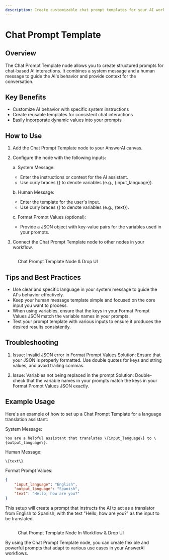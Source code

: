 ```yaml
---
description: Create customizable chat prompt templates for your AI workflows
---
```


# Chat Prompt Template

## Overview

The Chat Prompt Template node allows you to create structured prompts for chat-based AI interactions. It combines a system message and a human message to guide the AI's behavior and provide context for the conversation.

## Key Benefits

-   Customize AI behavior with specific system instructions
-   Create reusable templates for consistent chat interactions
-   Easily incorporate dynamic values into your prompts

## How to Use

1. Add the Chat Prompt Template node to your AnswerAI canvas.
2. Configure the node with the following inputs:

    a. System Message:

    - Enter the instructions or context for the AI assistant.
    - Use curly braces {} to denote variables (e.g., \{input_language\}).

    b. Human Message:

    - Enter the template for the user's input.
    - Use curly braces {} to denote variables (e.g., \{text\}).

    c. Format Prompt Values (optional):

    - Provide a JSON object with key-value pairs for the variables used in your prompts.

3. Connect the Chat Prompt Template node to other nodes in your workflow.

<!-- TODO: Add a screenshot of the Chat Prompt Template node configuration panel -->
<figure><img src="/.gitbook/assets/screenshots/chatprompttemplate.png" alt="" /><figcaption><p> Chat Prompt Template Node &#x26; Drop UI</p></figcaption></figure>

## Tips and Best Practices

-   Use clear and specific language in your system message to guide the AI's behavior effectively.
-   Keep your human message template simple and focused on the core input you want to process.
-   When using variables, ensure that the keys in your Format Prompt Values JSON match the variable names in your prompts.
-   Test your prompt template with various inputs to ensure it produces the desired results consistently.

## Troubleshooting

1. Issue: Invalid JSON error in Format Prompt Values
   Solution: Ensure that your JSON is properly formatted. Use double quotes for keys and string values, and avoid trailing commas.

2. Issue: Variables not being replaced in the prompt
   Solution: Double-check that the variable names in your prompts match the keys in your Format Prompt Values JSON exactly.

## Example Usage

Here's an example of how to set up a Chat Prompt Template for a language translation assistant:

System Message:

```
You are a helpful assistant that translates \{input_language\} to \{output_language\}.
```

Human Message:

```
\{text\}
```

Format Prompt Values:

```json
{
    "input_language": "English",
    "output_language": "Spanish",
    "text": "Hello, how are you?"
}
```

This setup will create a prompt that instructs the AI to act as a translator from English to Spanish, with the text "Hello, how are you?" as the input to be translated.

<!-- TODO: Add a screenshot of a completed Chat Prompt Template node connected to other nodes in a workflow -->
<figure><img src="/.gitbook/assets/screenshots/chatpromptnodeinaworkflow.png" alt="" /><figcaption><p> Chat Prompt Template Node In Workflow &#x26; Drop UI</p></figcaption></figure>

By using the Chat Prompt Template node, you can create flexible and powerful prompts that adapt to various use cases in your AnswerAI workflows.
